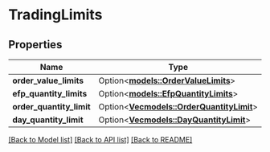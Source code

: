 # TradingLimits

## Properties

Name | Type | Description | Notes
------------ | ------------- | ------------- | -------------
**order_value_limits** | Option<[**models::OrderValueLimits**](OrderValueLimits.md)> |  | [optional]
**efp_quantity_limits** | Option<[**models::EfpQuantityLimits**](EFPQuantityLimits.md)> |  | [optional]
**order_quantity_limit** | Option<[**Vec<models::OrderQuantityLimit>**](OrderQuantityLimit.md)> |  | [optional]
**day_quantity_limit** | Option<[**Vec<models::DayQuantityLimit>**](DayQuantityLimit.md)> |  | [optional]

[[Back to Model list]](../README.md#documentation-for-models) [[Back to API list]](../README.md#documentation-for-api-endpoints) [[Back to README]](../README.md)


